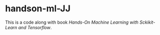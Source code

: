 # handson-ml-JJ
This is a code along with book *Hands-On Machine Learning with Sckikit-Learn and Tensorflow*.
